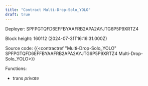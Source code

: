 ```yaml
---
title: "Contract Multi-Drop-Solo_YOLO"
draft: true
---
```

Deployer: SPFPGTQFD6EFFBYAAFRB2APA2AYJTG6P5P9XRTZ4


 



Block height: 160112 (2024-07-31T16:16:31.000Z)

Source code: {{<contractref "Multi-Drop-Solo_YOLO" SPFPGTQFD6EFFBYAAFRB2APA2AYJTG6P5P9XRTZ4 Multi-Drop-Solo_YOLO>}}

Functions:

* trans _private_
